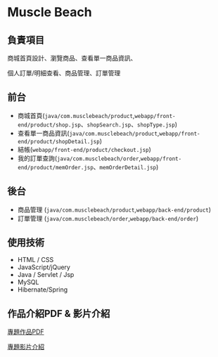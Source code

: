 # Muscle Beach
## 負責項目
商城首頁設計、瀏覽商品、查看單一商品資訊、

個人訂單/明細查看、商品管理、訂單管理
## 前台
* 商城首頁(`java/com.musclebeach/product`,`webapp/front-end/product/shop.jsp`、`shopSearch.jsp`、`shopType.jsp`)
* 查看單一商品資訊(`java/com.musclebeach/product`,`webapp/front-end/product/shopDetail.jsp`)
* 結帳(`webapp/front-end/product/checkout.jsp`)
* 我的訂單查詢(`java/com.musclebeach/order`,`webapp/front-end/product/memOrder.jsp`、`memOrderDetail.jsp`)

## 後台
* 商品管理
(`java/com.musclebeach/product`,`webapp/back-end/product`)
* 訂單管理
(`java/com.musclebeach/order`,`webapp/back-end/order`)

## 使用技術
* HTML / CSS
* JavaScript/jQuery
* Java / Servlet / Jsp
* MySQL
* Hibernate/Spring

## 作品介紹PDF & 影片介紹
[專題作品PDF](https://drive.google.com/file/d/127tIgFWhcdJ1cuWVImRspXj2tQP-D9Tr/view?usp=share_link)

[專題影片介紹](https://youtu.be/A82iNCpAunQ)


